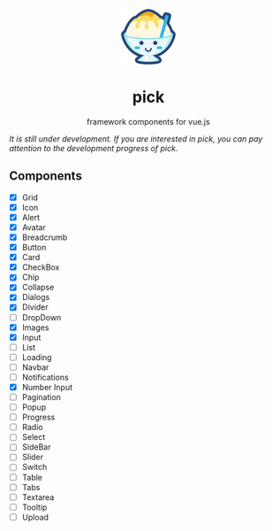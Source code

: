<div align="center">
  <img src="./public/logo.svg" width="100px" height="100px" />
</div>

<h1 align="center">pick</h1>

<p align="center">
  framework components for vue.js
</p>

<em>It is still under development. If you are interested in pick, you can pay attention to the development progress of pick.</em>

## Components

- [x] Grid
- [x] Icon
- [x] Alert
- [x] Avatar
- [x] Breadcrumb
- [x] Button
- [x] Card
- [x] CheckBox
- [x] Chip
- [x] Collapse
- [x] Dialogs
- [x] Divider
- [ ] DropDown
- [x] Images
- [x] Input
- [ ] List
- [ ] Loading
- [ ] Navbar
- [ ] Notifications
- [x] Number Input
- [ ] Pagination
- [ ] Popup
- [ ] Progress
- [ ] Radio
- [ ] Select
- [ ] SideBar
- [ ] Slider
- [ ] Switch
- [ ] Table
- [ ] Tabs
- [ ] Textarea
- [ ] Tooltip
- [ ] Upload
